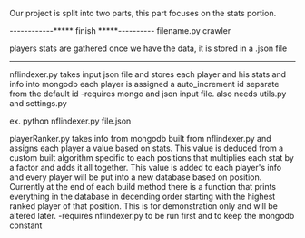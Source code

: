 Our project is split into two parts, this part focuses on the stats portion.

------------***** finish *****----------
filename.py
crawler

players stats are gathered
once we have the data, it is stored in a .json file

_________________________________________________

nflindexer.py
takes input json file and stores each player and his stats and info into mongodb
each player is assigned a auto_increment id separate from the default id
-requires mongo and json input file. also needs utils.py and settings.py

ex. python nflindexer.py file.json

playerRanker.py
takes info from mongodb built from nflindexer.py and assigns each player a value based on stats. This value is deduced from a custom built algorithm specific to each positions that multiplies each stat by a factor and adds it all together. This value is added to each player's info and every player will be put into a new database based on position. Currently at the end of each build method there is a function that prints everything in the database in decending order starting with the highest ranked player of that position. This is for demonstration only and will be altered later.
-requires nflindexer.py to be run first and to keep the mongodb constant
